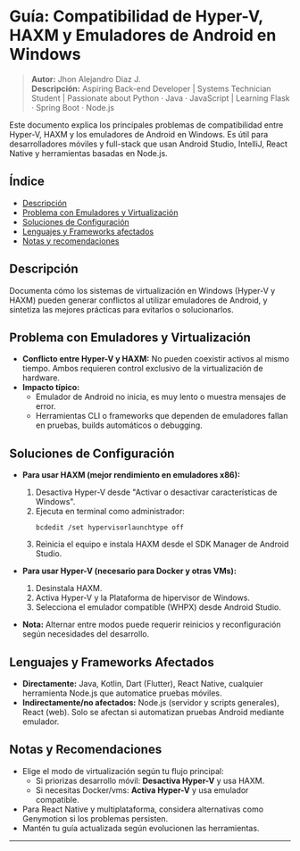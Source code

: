 # Guía: Compatibilidad de Hyper-V, HAXM y Emuladores de Android en Windows

> **Autor:** Jhon Alejandro Diaz J.  
> **Descripción:** Aspiring Back-end Developer | Systems Technician Student | Passionate about Python · Java · JavaScript | Learning Flask · Spring Boot · Node.js

Este documento explica los principales problemas de compatibilidad entre Hyper-V, HAXM y los emuladores de Android en Windows. Es útil para desarrolladores móviles y full-stack que usan Android Studio, IntelliJ, React Native y herramientas basadas en Node.js.

## Índice

- [Descripción](#descripción)
- [Problema con Emuladores y Virtualización](#problema-con-emuladores-y-virtualización)
- [Soluciones de Configuración](#soluciones-de-configuración)
- [Lenguajes y Frameworks afectados](#lenguajes-y-frameworks-afectados)
- [Notas y recomendaciones](#notas-y-recomendaciones)

## Descripción

Documenta cómo los sistemas de virtualización en Windows (Hyper-V y HAXM) pueden generar conflictos al utilizar emuladores de Android, y sintetiza las mejores prácticas para evitarlos o solucionarlos.

## Problema con Emuladores y Virtualización

- **Conflicto entre Hyper-V y HAXM:** No pueden coexistir activos al mismo tiempo. Ambos requieren control exclusivo de la virtualización de hardware.
- **Impacto típico:** 
  - Emulador de Android no inicia, es muy lento o muestra mensajes de error.
  - Herramientas CLI o frameworks que dependen de emuladores fallan en pruebas, builds automáticos o debugging.

## Soluciones de Configuración

- **Para usar HAXM (mejor rendimiento en emuladores x86):**
  1. Desactiva Hyper-V desde "Activar o desactivar características de Windows".
  2. Ejecuta en terminal como administrador:
     ```
     bcdedit /set hypervisorlaunchtype off
     ```
  3. Reinicia el equipo e instala HAXM desde el SDK Manager de Android Studio.

- **Para usar Hyper-V (necesario para Docker y otras VMs):**
  1. Desinstala HAXM.
  2. Activa Hyper-V y la Plataforma de hipervisor de Windows.
  3. Selecciona el emulador compatible (WHPX) desde Android Studio.

- **Nota:** Alternar entre modos puede requerir reinicios y reconfiguración según necesidades del desarrollo.

## Lenguajes y Frameworks Afectados

- **Directamente:** Java, Kotlin, Dart (Flutter), React Native, cualquier herramienta Node.js que automatice pruebas móviles.
- **Indirectamente/no afectados:** Node.js (servidor y scripts generales), React (web). Solo se afectan si automatizan pruebas Android mediante emulador.

## Notas y Recomendaciones

- Elige el modo de virtualización según tu flujo principal:  
  - Si priorizas desarrollo móvil: **Desactiva Hyper-V** y usa HAXM.
  - Si necesitas Docker/vms: **Activa Hyper-V** y usa emulador compatible.
- Para React Native y multiplataforma, considera alternativas como Genymotion si los problemas persisten.
- Mantén tu guía actualizada según evolucionen las herramientas.

---
